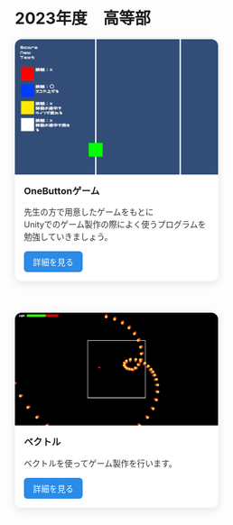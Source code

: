 # 2023年度　高等部

<div style="display: flex; flex-wrap: wrap; gap: 1.5rem;">
  <div style="
      max-width: 360px;
      background-color: white;
      border-radius: 12px;
      overflow: hidden;
      box-shadow: 0 4px 16px rgba(0, 0, 0, 0.1);
      transition: transform 0.2s, box-shadow 0.2s;
      margin-bottom: 2rem;
    ">
      <img src="Image/HighSchool_2025/OneButtonTitle.png" alt="OneButton画像" style="width: 100%; display: block;" />
      <div style="padding: 1rem;">
        <h3 style="margin-top: 0;">OneButtonゲーム</h3>
        <p style="font-size: 0.9rem; color: #333; line-height: 1.5;">
          先生の方で用意したゲームをもとに<br>
          Unityでのゲーム製作の際によく使うプログラムを勉強していきましょう。
        </p>
        <a href="#/HighSchool_2023/OneButton.md" style="
          display: inline-block;
          background-color: #2b8be6;
          color: white;
          padding: 0.5rem 1rem;
          border-radius: 6px;
          font-size: 0.9rem;
          text-decoration: none;
        ">詳細を見る</a>
      </div>
  </div>
  
  <div style="
        max-width: 360px;
        background-color: white;
        border-radius: 12px;
        overflow: hidden;
        box-shadow: 0 4px 16px rgba(0, 0, 0, 0.1);
        transition: transform 0.2s, box-shadow 0.2s;
        margin-bottom: 2rem;
      ">
        <img src="Image/HighSchool_2024/VectorTitle.png" alt="復習画像" style="width: 100%; display: block;" />
        <div style="padding: 1rem;">
          <h3 style="margin-top: 0;">ベクトル</h3>
          <p style="font-size: 0.9rem; color: #333; line-height: 1.5;">
            ベクトルを使ってゲーム製作を行います。
          </p>
          <a href="#/HighSchool_2024/VectorGame.md" style="
            display: inline-block;
            background-color: #2b8be6;
            color: white;
            padding: 0.5rem 1rem;
            border-radius: 6px;
            font-size: 0.9rem;
            text-decoration: none;
          ">詳細を見る</a>
        </div>
    </div>

</div>